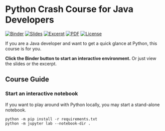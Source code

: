 # Python Crash Course for Java Developers

[![Binder](https://mybinder.org/badge_logo.svg?style=flat-square)](https://mybinder.org/v2/gh/blu3r4y/python-for-java-developers/main?labpath=snippets%2Fpython%2Fm02_jupyter_introduction.ipynb)
[![Slides](https://img.shields.io/website?label=slides&logo=github&up_message=click&url=https%3A%2F%2Fblu3r4y.github.io%2Fpython-for-java-developers%2F)](https://blu3r4y.github.io/python-for-java-developers/)
[![Excerpt](https://img.shields.io/website?label=excerpt&logo=github&up_message=click&url=https%3A%2F%2Fblu3r4y.github.io%2Fpython-for-java-developers%2Fexcerpt.html)](https://blu3r4y.github.io/python-for-java-developers/excerpt.html)
[![PDF](https://img.shields.io/website?label=pdf&logo=adobeacrobatreader&up_message=click&url=https%3A%2F%2Fblu3r4y.github.io%2Fpython-for-java-developers%2F%3Fprint-pdf)](https://blu3r4y.github.io/python-for-java-developers/?print-pdf)
[![License](https://img.shields.io/badge/license-CC%20BY--NC--SA%204.0-yellow)](http://creativecommons.org/licenses/by-nc-sa/4.0/)

If you are a Java developer and want to get a quick glance at Python, this course is for you.

**Click the Binder button to start an interactive environment.** Or just view the slides or the excerpt.

## Course Guide

### Start an interactive notebook

If you want to play around with Python locally, you may start a stand-alone notebook.

    python -m pip install -r requirements.txt
    python -m jupyter lab --notebook-dir .
